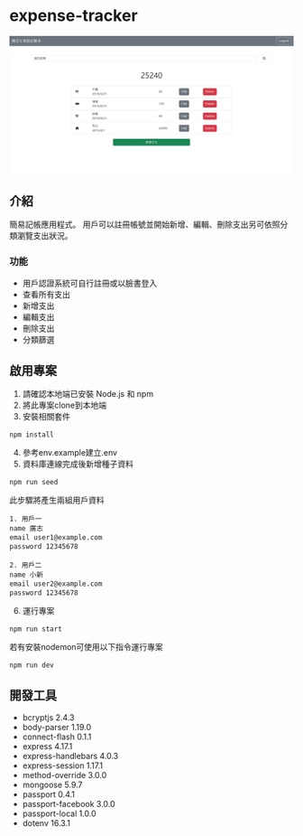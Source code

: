 # expense-tracker
![home page](./home.jpg)

## 介紹
簡易記帳應用程式。
用戶可以註冊帳號並開始新增、編輯、刪除支出另可依照分類瀏覽支出狀況。

### 功能
+ 用戶認證系統可自行註冊或以臉書登入
+ 查看所有支出
+ 新增支出
+ 編輯支出
+ 刪除支出
+ 分類篩選

## 啟用專案
1. 請確認本地端已安裝 Node.js 和 npm
2. 將此專案clone到本地端
3. 安裝相關套件
```
npm install
```
4. 參考env.example建立.env
5. 資料庫連線完成後新增種子資料
```
npm run seed
```
此步驟將產生兩組用戶資料
```
1. 用戶一
name 廣志
email user1@example.com
password 12345678

2. 用戶二
name 小新
email user2@example.com
password 12345678
```
6. 運行專案
```
npm run start
```
若有安裝nodemon可使用以下指令運行專案
```
npm run dev
```

## 開發工具
+ bcryptjs 2.4.3
+ body-parser 1.19.0
+ connect-flash 0.1.1
+ express 4.17.1
+ express-handlebars 4.0.3
+ express-session 1.17.1
+ method-override 3.0.0
+ mongoose 5.9.7
+ passport 0.4.1
+ passport-facebook 3.0.0
+ passport-local 1.0.0
+ dotenv 16.3.1
